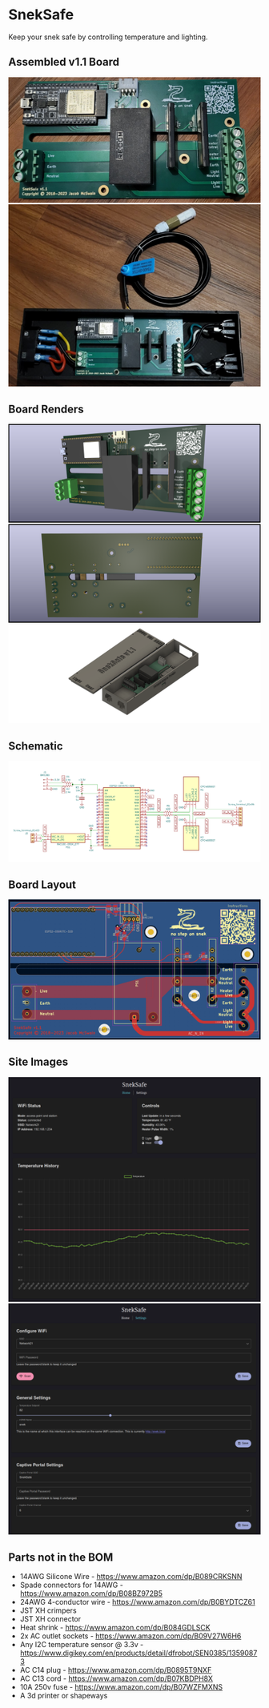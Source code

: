 # SnekSafe

Keep your snek safe by controlling temperature and lighting.

## Assembled v1.1 Board

![v1.1 assembled](pics/board-assembled.jpg)
![v1.1 assembled in enclosure](pics/enclosure-open.jpg)

## Board Renders

![Board Top](pics/sneksafe-top.png)
![Board Bottom](pics/sneksafe-bottom.png)
![Board Enclosure](pics/enclosure.png)

## Schematic

[![Schematic](pics/sneksafe-schematic.png)](pdfs/schematic.pdf)

## Board Layout

[![Board Layout](pics/sneksafe-board.png)](pdfs/board.pdf)

## Site Images

![Home](pics/sneksafe-site-home.png)
![Settings](pics/sneksafe-site-settings.png)

## Parts not in the BOM

- 14AWG Silicone Wire - https://www.amazon.com/dp/B089CRKSNN
- Spade connectors for 14AWG - https://www.amazon.com/dp/B08BZ972B5
- 24AWG 4-conductor wire - https://www.amazon.com/dp/B0BYDTCZ61
- JST XH crimpers
- JST XH connector
- Heat shrink - https://www.amazon.com/dp/B084GDLSCK
- 2x AC outlet sockets - https://www.amazon.com/dp/B09V27W6H6
- Any I2C temperature sensor @ 3.3v - https://www.digikey.com/en/products/detail/dfrobot/SEN0385/13590873
- AC C14 plug - https://www.amazon.com/dp/B0895T9NXF
- AC C13 cord - https://www.amazon.com/dp/B07KBDPH8X
- 10A 250v fuse - https://www.amazon.com/dp/B07WZFMXNS
- A 3d printer or shapeways
